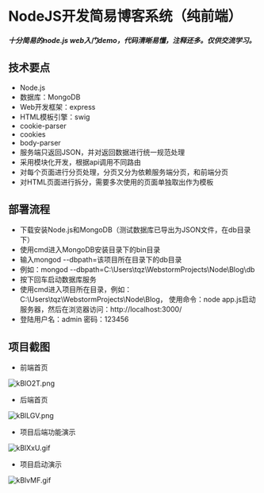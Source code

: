 # NodeJS开发简易博客系统（纯前端）
##### 十分简易的node.js web入门demo，代码清晰易懂，注释还多。仅供交流学习。
## 技术要点
- Node.js
- 数据库：MongoDB
- Web开发框架：express 
- HTML模板引擎：swig
- cookie-parser
- cookies
- body-parser
- 服务端只返回JSON，并对返回数据进行统一规范处理
- 采用模块化开发，根据api调用不同路由
- 对每个页面进行分页处理，分页又分为依赖服务端分页，和前端分页
- 对HTML页面进行拆分，需要多次使用的页面单独取出作为模板
## 部署流程
- 下载安装Node.js和MongoDB（测试数据库已导出为JSON文件，在db目录下）
- 使用cmd进入MongoDB安装目录下的bin目录
- 输入mongod --dbpath=该项目所在目录下的db目录
- 例如：mongod --dbpath=C:\Users\tqz\WebstormProjects\Node\Blog\db
- 按下回车启动数据库服务
- 使用cmd进入项目所在目录，例如：C:\Users\tqz\WebstormProjects\Node\Blog，
  使用命令：node app.js启动服务器，然后在浏览器访问：http://localhost:3000/
- 登陆用户名：admin  密码：123456
  
## 项目截图
- 前端首页

![kBlO2T.png](https://s2.ax1x.com/2019/02/14/kBlO2T.png)
- 后端首页

![kBlLGV.png](https://s2.ax1x.com/2019/02/14/kBlLGV.png)
- 项目后端功能演示

![kBlXxU.gif](https://s2.ax1x.com/2019/02/14/kBlXxU.gif)
- 项目启动演示

![kBlvMF.gif](https://s2.ax1x.com/2019/02/14/kBlvMF.gif)
